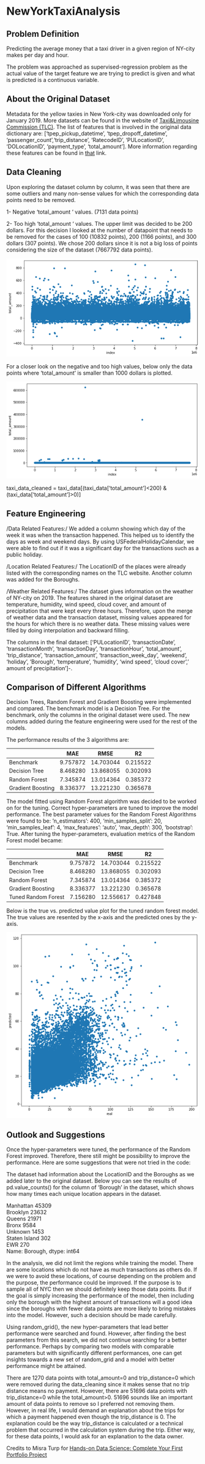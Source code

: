 # NewYorkTaxiAnalysis

## Problem Definition
Predicting the average money that a taxi driver in a given region of NY-city makes per day and hour.

The problem was approached as supervised-regression problem as the actual value of the target feature we are trying to predict is given and what is predicted is a continuous variable.

## About the Original Dataset
Metadata for the yellow taxies in New York-city was downloaded only for January 2019. More datasets can be found in the website of [Taxi&Limousine Commission (TLC)](https://www1.nyc.gov/site/tlc/about/tlc-trip-record-data.page).  The list of features that is involved in the original data dictionary are: [‘tpep_pickup_datetime’, ‘tpep_dropoff_datetime’, ‘passenger_count’,‘trip_distance’, ‘RatecodeID’, ‘PULocationID’, ‘DOLocationID’, ‘payment_type’, ‘total_amount’]. More information regarding these features can be found in [that](https://www1.nyc.gov/assets/tlc/downloads/pdf/data_dictionary_trip_records_yellow.pdf) link.

## Data Cleaning
Upon exploring the dataset column by column, it was seen that there are some outliers and many non-sense values for which the corresponding data points need to be removed. 

1- Negative ‘total_amount ‘ values. (7131 data points)

2- Too high ‘total_amount ‘ values. The upper limit was decided to be 200 dollars. For this decision I looked at the number of datapoint that needs to be removed for the cases of 100 (10832 points), 200 (1166 points), and 300 dollars (307 points).  We chose 200 dollars since it is not a big loss of points considering the size of the dataset (7667792 data points).

![Negative and zero values](/figures/figure2)


For a closer look on the negative and too high values, below only the data points where ‘total_amount’ is smaller than 1000 dollars is plotted.

![Too high values](/figures/figure1)

taxi_data_cleaned = taxi_data[(taxi_data[‘total_amount’]<200) & (taxi_data[‘total_amount’]>0)]


## Feature Engineering
/Data Related Features:/  We added a column showing which day of the week it was when the transaction happened. This helped us to identify the days as week and weekend days. By using USFederalHolidayCalendar, we were able to find out if it was a significant day for the transactions such as a public holiday. 

/Location Related Features:/  The LocationID of the places were already listed with the corresponding names on the TLC website. Another column was added for the Boroughs.

/Weather Related Features:/  The dataset gives information on the weather of NY-city on 2019. The features shared in the original dataset are temperature, humidity, wind speed, cloud cover, and amount of precipitation that were kept every three hours. Therefore, upon the merge of weather data and the transaction dataset, missing values appeared for the hours for which there is no weather data. These missing values were filled by doing interpolation and backward filling.

The columns in the final dataset: [‘PULocationID’, ‘transactionDate’, ’transactionMonth’, ‘transactionDay’, ’transactionHour’, ‘total_amount’, ’trip_distance’, ‘transaction_amount’, ‘transaction_week_day’, ‘weekend’, ‘holiday’, ’Borough’, ‘temperature’, ‘humidity’, ‘wind speed’, ‘cloud cover’,’ amount of precipitation’]-.

## Comparison of Different Algorithms 
Decision Trees, Random Forest and Gradient Boosting were implemented and compared. The benchmark model is a Decision Tree. For the benchmark, only the columns in the original dataset were used. The new columns added during the feature engineering were used for the rest of the models.

The performance results of the 3 algorithms are:

|                     | MAE      | RMSE      | R2       |
|---------------------|----------|-----------|----------|
| Benchmark           | 9.757872 | 14.703044 | 0.215522 |
| Decision Tree       | 8.468280 | 13.868055 | 0.302093 |
| Random Forest       | 7.345874 | 13.014364 | 0.385372 |
| Gradient Boosting   | 8.336377 | 13.221230 | 0.365678 |

The model fitted using Random Forest algorithm was decided to be worked on for the tuning. Correct hyper-parameters are tuned to improve the model performance. The best parameter values for the Random Forest Algorithms  were found to be:  ’n_estimators’: 400, ‘min_samples_split’: 20, ‘min_samples_leaf’: 4, ‘max_features’: ‘auto’, ‘max_depth’: 300, ’bootstrap’: True. After tuning the hyper-parameters, evaluation metrics of the Random Forest model became:

|                     | MAE      | RMSE      | R2       |
|---------------------|----------|-----------|----------|
| Benchmark           | 9.757872 | 14.703044 | 0.215522 |
| Decision Tree       | 8.468280 | 13.868055 | 0.302093 |
| Random Forest       | 7.345874 | 13.014364 | 0.385372 |
| Gradient Boosting   | 8.336377 | 13.221230 | 0.365678 |
| Tuned Random Forest | 7.156280 | 12.556617 | 0.427848 |

Below is the true vs. predicted value plot for the tuned random forest model. The true values are resented by the x-axis and the predicted ones by the y-axis.

![True vs. predicted value plot for the tuned random forest model.](/figures/figure3)


## Outlook and Suggestions

Once the hyper-parameters were tuned, the performance of the Random Forest improved. Therefore, there still might be possibility to improve the performance.  Here are some suggestions that were not tried in the code:

The dataset had information about the LocationID and the Boroughs as we added later to the original dataset.  Below you can see the results of pd.value_counts() for the column of ‘Borough’ in the dataset, which shows how many times each unique location appears in the dataset. 

Manhattan                   45309   
Brooklyn                    23632   
Queens                      21971  
Bronx                       9584  
Unknown                     1453  
Staten Island               302  
EWR                         270  
Name: Borough, dtype: int64 


In the analysis, we did not limit the regions while training the model. There are some locations which do not have as much transactions as others do. If we were to avoid these locations, of course depending on the problem and the purpose, the performance could be improved. If the purpose is to sample all of NYC then we should definitely keep those data points.  But if the goal is simply increasing the performance of the model, then including only the borough with the highest amount of transactions will a good idea since the boroughs with fewer data points are more likely to bring mistakes into the model. However, such a decision should be made carefully.

Using random_grid(), the new hyper-parameters that lead better performance were searched and found. However, after finding the best parameters from this search, we did not continue searching for a better performance. Perhaps by comparing two models with comparable parameters but with significantly different performances, one can get insights towards a new set of random_grid and a model with better performance might be attained.

There are 1270 data points with total_amount=0 and trip_distance=0 which were removed during the data_cleaning since it makes sense that no trip distance means no payment. However, there are 51696 data points with trip_distance=0 while the total_amount>0. 51696 sounds like an important amount of data points to remove so I preferred not removing them. However, in real life, I would demand an explanation about the trips for which a payment happened even though the trip_distance is 0. The explanation could be the way trip_distance is calculated or a technical problem that occurred in the calculation system during the trip. Either way, for these data points, I would ask for an explanation to the data owner.


Credits to Misra Turp for [Hands-on Data Science: 
Complete Your First Portfolio Project](https://www.soyouwanttobeadatascientist.com/hods)
